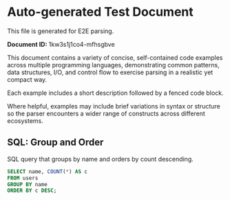 # Auto-generated Test Document

This file is generated for E2E parsing.

**Document ID:** 1kw3s1j1co4-mfhsgbve

This document contains a variety of concise, self-contained code examples across multiple programming languages, demonstrating common patterns, data structures, I/O, and control flow to exercise parsing in a realistic yet compact way.

Each example includes a short description followed by a fenced code block.

Where helpful, examples may include brief variations in syntax or structure so the parser encounters a wider range of constructs across different ecosystems.

## SQL: Group and Order

SQL query that groups by name and orders by count descending.

```sql
SELECT name, COUNT(*) AS c
FROM users
GROUP BY name
ORDER BY c DESC;
```


